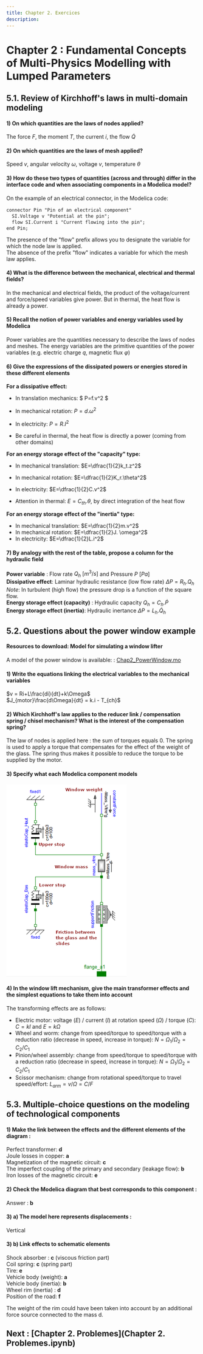 ```yaml
---
title: Chapter 2. Exercices
description: 
---
```

# Chapter 2 : Fundamental Concepts of Multi-Physics Modelling with Lumped Parameters   
  
 
## 5.1. Review of Kirchhoff's laws in multi-domain modeling


#### 1)	On which quantities are the laws of nodes applied?
The force $F$, the moment $T$, the current $i$, the flow $\dot{Q}$    

#### 2)	On which quantities are the laws of mesh applied?
Speed $v$, angular velocity $ω$, voltage $v$, temperature $θ$

#### 3) How do these two types of quantities (across and through) differ in the interface code and when associating components in a Modelica model?
On the example of an electrical connector, in the Modelica code:
```
connector Pin "Pin of an electrical component"  
  SI.Voltage v "Potential at the pin";     
  flow SI.Current i "Current flowing into the pin";  
end Pin;
```
The presence of the "flow" prefix allows you to designate the variable for which the node law is applied.    
The absence of the prefix "flow" indicates a variable for which the mesh law applies.

#### 4) What is the difference between the mechanical, electrical and thermal fields?
In the mechanical and electrical fields, the product of the voltage/current and force/speed variables give power.
But in thermal, the heat flow is already a power.

#### 5) Recall the notion of power variables and energy variables used by Modelica
Power variables are the quantities necessary to describe the laws of nodes and meshes.
The energy variables are the primitive quantities of the power variables (e.g. electric charge $q$, magnetic flux $φ$)

#### 6)  Give the expressions of the dissipated powers or energies stored in these different elements
**For a dissipative effect:**
  - In translation mechanics: $ P=f.v^2 $ 
  - In mechanical rotation: $P=d.ω^2$
  - In electricity: $P=R.I^2$ 
    
    
   - Be careful in thermal, the heat flow is directly a power (coming from other domains)
  
**For an energy storage effect of the "capacity" type:**
  - In mechanical translation: $E=\dfrac{1}{2}k_t.z^2$ 
  - In mechanical rotation: $E=\dfrac{1}{2}K_r.\theta^2$ 
  - In electricity: $E=\dfrac{1}{2}C.v^2$ 
  
    
  - Attention in thermal: $E=C_{th}.\theta$, by direct integration of the heat flow

**For an energy storage effect of the "inertia" type:**
  - In mechanical translation: $E=\dfrac{1}{2}m.v^2$
  - In mechanical rotation: $E=\dfrac{1}{2}J. \omega^2$ 
  - In electricity: $E=\dfrac{1}{2}L.i^2$ 

#### 7) By analogy with the rest of the table, propose a column for the hydraulic field 
**Power variable** : Flow rate $Q_h~[m^3/s]$ and Pressure $P~[Pa]$   
**Dissipative effect**: Laminar hydraulic resistance (low flow rate) $\Delta P=R_h.Q_h$    
        *Note*: In turbulent (high flow) the pressure drop is a function of the square flow.    
**Energy storage effect (capacity)** : Hydraulic capacity $Q_h=C_h. \dot{P}$   
**Energy storage effect (inertia)**: Hydraulic inertance $\Delta P=L_h. \dot{Q}_h$  

 
## 5.2.	Questions about the power window example


#### Resources to download: Model for simulating a window lifter

A model of the power window is available: : [Chap2_PowerWindow.mo](files/Chap2_PowerWindow.mo)    



#### 1) Write the equations linking the electrical variables to the mechanical variables

$v = Ri+L\frac{di}{dt}+k\Omega$  
$J_{motor}\frac{d\Omega}{dt} = k.i - T_{ch}$

#### 2)	Which Kirchhoff's law applies to the reducer link / compensation spring / chisel mechanism? What is the interest of the compensation spring?
The law of nodes is applied here : the sum of torques equals 0. The spring is used to apply a torque that compensates for the effect of the weight of the glass. The spring thus makes it possible to reduce the torque to be supplied by the motor.


#### 3) Specify what each Modelica component models

![Correction 5.2.3](../img/chap1_correction_5.2.3_en.png)

#### 4)	In the window lift mechanism, give the main transformer effects and the simplest equations to take them into account

The transforming effects are as follows:
- Electric motor: voltage ($E$) / current ($I$) at rotation speed ($\Omega$) / torque ($C$): $C=kI$ and $E=k\Omega$
- Wheel and worm: change from speed/torque to speed/torque with a reduction ratio (decrease in speed, increase in torque): $N=\Omega_1/\Omega_2 = C_2/C_1$  
- Pinion/wheel assembly: change from speed/torque to speed/torque with a reduction ratio (decrease in speed, increase in torque): $N=\Omega_1/\Omega_2 = C_2/C_1$  
- Scissor mechanism: change from rotational speed/torque to travel speed/effort: $L_{arm}=v/\Omega=C/F$ 



## 5.3.	Multiple-choice questions on the modeling of technological components


#### 1)  Make the link between the effects and the different elements of the diagram :

Perfect transformer: **d**  
Joule losses in copper: **a**  
Magnetization of the magnetic circuit: **c**  
The imperfect coupling of the primary and secondary (leakage flow): **b**    
Iron losses of the magnetic circuit: **e**  


#### 2) Check the Modelica diagram that best corresponds to this component :

 Answer : **b**

#### 3) a) The model here represents displacements :
 Vertical 

#### 3) b)	Link effects to schematic elements 
Shock absorber : **c** (viscous friction part)  
Coil spring: **c** (spring part)  
Tire: **e**    
Vehicle body (weight): **a**     
Vehicle body (inertia): **b**     
Wheel rim (inertia) : **d**    
Position of the road:  **f**   

The weight of the rim could have been taken into account by an additional force source connected to the mass d.




## Next : [Chapter 2. Problemes](Chapter 2. Problemes.ipynb)

 
